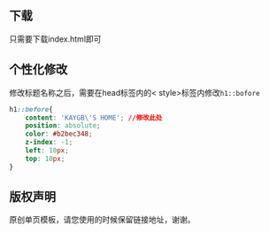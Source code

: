## 下载

只需要下载index.html即可

## 个性化修改

修改标题名称之后，需要在head标签内的< style>标签内修改`h1::bofore`

~~~css
h1::before{
    content: 'KAYGB\'S HOME'; //修改此处
    position: absolute;
    color: #b2bec348;
    z-index: -1;
    left: 10px;
    top: 10px;
}

~~~

## 版权声明

原创单页模板，请您使用的时候保留链接地址，谢谢。